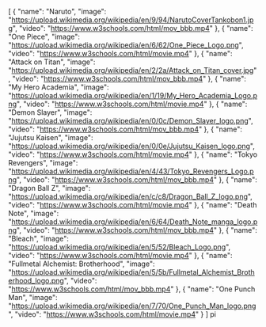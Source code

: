 [
  {
    "name": "Naruto",
    "image": "https://upload.wikimedia.org/wikipedia/en/9/94/NarutoCoverTankobon1.jpg",
    "video": "https://www.w3schools.com/html/mov_bbb.mp4"
  },
  {
    "name": "One Piece",
    "image": "https://upload.wikimedia.org/wikipedia/en/6/62/One_Piece_Logo.png",
    "video": "https://www.w3schools.com/html/movie.mp4"
  },
  {
    "name": "Attack on Titan",
    "image": "https://upload.wikimedia.org/wikipedia/en/2/2a/Attack_on_Titan_cover.jpg",
    "video": "https://www.w3schools.com/html/mov_bbb.mp4"
  },
  {
    "name": "My Hero Academia",
    "image": "https://upload.wikimedia.org/wikipedia/en/1/19/My_Hero_Academia_Logo.png",
    "video": "https://www.w3schools.com/html/movie.mp4"
  },
  {
    "name": "Demon Slayer",
    "image": "https://upload.wikimedia.org/wikipedia/en/0/0c/Demon_Slayer_logo.png",
    "video": "https://www.w3schools.com/html/mov_bbb.mp4"
  },
  {
    "name": "Jujutsu Kaisen",
    "image": "https://upload.wikimedia.org/wikipedia/en/0/0e/Jujutsu_Kaisen_logo.png",
    "video": "https://www.w3schools.com/html/movie.mp4"
  },
  {
    "name": "Tokyo Revengers",
    "image": "https://upload.wikimedia.org/wikipedia/en/4/43/Tokyo_Revengers_Logo.png",
    "video": "https://www.w3schools.com/html/mov_bbb.mp4"
  },
  {
    "name": "Dragon Ball Z",
    "image": "https://upload.wikimedia.org/wikipedia/en/c/c8/Dragon_Ball_Z_logo.png",
    "video": "https://www.w3schools.com/html/movie.mp4"
  },
  {
    "name": "Death Note",
    "image": "https://upload.wikimedia.org/wikipedia/en/6/64/Death_Note_manga_logo.png",
    "video": "https://www.w3schools.com/html/mov_bbb.mp4"
  },
  {
    "name": "Bleach",
    "image": "https://upload.wikimedia.org/wikipedia/en/5/52/Bleach_Logo.png",
    "video": "https://www.w3schools.com/html/movie.mp4"
  },
  {
    "name": "Fullmetal Alchemist: Brotherhood",
    "image": "https://upload.wikimedia.org/wikipedia/en/5/5b/Fullmetal_Alchemist_Brotherhood_logo.png",
    "video": "https://www.w3schools.com/html/mov_bbb.mp4"
  },
  {
    "name": "One Punch Man",
    "image": "https://upload.wikimedia.org/wikipedia/en/7/70/One_Punch_Man_logo.png",
    "video": "https://www.w3schools.com/html/movie.mp4"
  }
] pi
